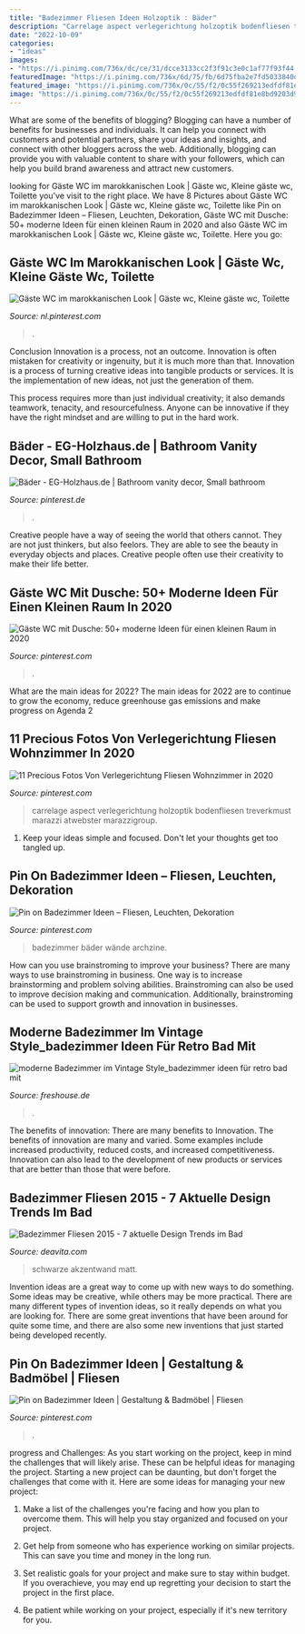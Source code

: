 ```yaml
---
title: "Badezimmer Fliesen Ideen Holzoptik : Bäder"
description: "Carrelage aspect verlegerichtung holzoptik bodenfliesen treverkmust marazzi atwebster marazzigroup"
date: "2022-10-09"
categories:
- "ideas"
images:
- "https://i.pinimg.com/736x/dc/ce/31/dcce3133cc2f3f91c3e0c1af77f93f44.jpg"
featuredImage: "https://i.pinimg.com/736x/6d/75/fb/6d75fba2e7fd5033840d3cfd9b8b66b2.jpg"
featured_image: "https://i.pinimg.com/736x/0c/55/f2/0c55f269213edfdf81e8bd9203d99939.jpg"
image: "https://i.pinimg.com/736x/0c/55/f2/0c55f269213edfdf81e8bd9203d99939.jpg"
---
```



What are some of the benefits of blogging?
Blogging can have a number of benefits for businesses and individuals. It can help you connect with customers and potential partners, share your ideas and insights, and connect with other bloggers across the web. Additionally, blogging can provide you with valuable content to share with your followers, which can help you build brand awareness and attract new customers.

	

		
looking for Gäste WC im marokkanischen Look | Gäste wc, Kleine gäste wc, Toilette you've visit to the right place. We have 8 Pictures about Gäste WC im marokkanischen Look | Gäste wc, Kleine gäste wc, Toilette like Pin on Badezimmer Ideen – Fliesen, Leuchten, Dekoration, Gäste WC mit Dusche: 50+ moderne Ideen für einen kleinen Raum in 2020 and also Gäste WC im marokkanischen Look | Gäste wc, Kleine gäste wc, Toilette. Here you go:
		
    
## Gäste WC Im Marokkanischen Look | Gäste Wc, Kleine Gäste Wc, Toilette

<img loading=lazy src="https://i.pinimg.com/736x/f6/12/e1/f612e16a76ca6891b35e2d7350a33c64.jpg" onerror="this.onerror=null;this.src='https://tse3.mm.bing.net/th?id=OIP.Cs2vv8HXqU7L_xhHwmVK9AHaMS&amp;pid=15.1';" alt="Gäste WC im marokkanischen Look | Gäste wc, Kleine gäste wc, Toilette">

_Source: nl.pinterest.com_

>. 

	

Conclusion
Innovation is a process, not an outcome.
Innovation is often mistaken for creativity or ingenuity, but it is much more than that. Innovation is a process of turning creative ideas into tangible products or services. It is the implementation of new ideas, not just the generation of them.

This process requires more than just individual creativity; it also demands teamwork, tenacity, and resourcefulness. Anyone can be innovative if they have the right mindset and are willing to put in the hard work.

    
## Bäder - EG-Holzhaus.de | Bathroom Vanity Decor, Small Bathroom

<img loading=lazy src="https://i.pinimg.com/736x/9b/0b/4d/9b0b4dac2a70c8eb19462b20f15f4820.jpg" onerror="this.onerror=null;this.src='https://tse2.mm.bing.net/th?id=OIP.r1Rp1WfBAs5ZOJpeboNq7QHaJ3&amp;pid=15.1';" alt="Bäder - EG-Holzhaus.de | Bathroom vanity decor, Small bathroom">

_Source: pinterest.de_

>. 

	

Creative people have a way of seeing the world that others cannot. They are not just thinkers, but also feelors. They are able to see the beauty in everyday objects and places. Creative people often use their creativity to make their life better.

    
## Gäste WC Mit Dusche: 50+ Moderne Ideen Für Einen Kleinen Raum In 2020

<img loading=lazy src="https://i.pinimg.com/736x/dc/ce/31/dcce3133cc2f3f91c3e0c1af77f93f44.jpg" onerror="this.onerror=null;this.src='https://tse2.mm.bing.net/th?id=OIP.DMuIpTsobWMGF68CtRi50wHaLF&amp;pid=15.1';" alt="Gäste WC mit Dusche: 50+ moderne Ideen für einen kleinen Raum in 2020">

_Source: pinterest.com_

>. 

	

What are the main ideas for 2022?
The main ideas for 2022 are to continue to grow the economy, reduce greenhouse gas emissions and make progress on Agenda 2
    
## 11 Precious Fotos Von Verlegerichtung Fliesen Wohnzimmer In 2020

<img loading=lazy src="https://i.pinimg.com/736x/50/a8/dd/50a8dd44302e28e435a27c6d78a824ed.jpg" onerror="this.onerror=null;this.src='https://tse1.mm.bing.net/th?id=OIP.88PdVkRswM05g__WpIcVUgHaD7&amp;pid=15.1';" alt="11 Precious Fotos Von Verlegerichtung Fliesen Wohnzimmer in 2020">

_Source: pinterest.com_

>carrelage aspect verlegerichtung holzoptik bodenfliesen treverkmust marazzi atwebster marazzigroup. 

	

1. Keep your ideas simple and focused. Don't let your thoughts get too tangled up.

    
## Pin On Badezimmer Ideen – Fliesen, Leuchten, Dekoration

<img loading=lazy src="https://i.pinimg.com/736x/6d/75/fb/6d75fba2e7fd5033840d3cfd9b8b66b2.jpg" onerror="this.onerror=null;this.src='https://tse1.mm.bing.net/th?id=OIP.0QR9o22RshUILPpaLKq6ygHaLZ&amp;pid=15.1';" alt="Pin on Badezimmer Ideen – Fliesen, Leuchten, Dekoration">

_Source: pinterest.com_

>badezimmer bäder wände archzine. 

	

How can you use brainstroming to improve your business?
There are many ways to use brainstroming in business. One way is to increase brainstorming and problem solving abilities. Brainstroming can also be used to improve decision making and communication. Additionally, brainstroming can be used to support growth and innovation in businesses.

    
## Moderne Badezimmer Im Vintage Style_badezimmer Ideen Für Retro Bad Mit

<img loading=lazy src="https://cdn.freshouse.de/uploads/2016/02/moderne-Badezimmer-im-Vintage-Style_badezimmer-ideen-für-retro-bad-mit-vintage-waschtisch-holz-und-moderne-dusche-mit-glaswand-und-mosaik-e1455010461515.jpg" onerror="this.onerror=null;this.src='https://tse4.mm.bing.net/th?id=OIP._aNEP37_7Ho6wup6aeSBBwHaE5&amp;pid=15.1';" alt="moderne Badezimmer im Vintage Style_badezimmer ideen für retro bad mit">

_Source: freshouse.de_

>. 

	

The benefits of innovation: There are many benefits to Innovation.
The benefits of innovation are many and varied. Some examples include increased productivity, reduced costs, and increased competitiveness. Innovation can also lead to the development of new products or services that are better than those that were before.

    
## Badezimmer Fliesen 2015 - 7 Aktuelle Design Trends Im Bad

<img loading=lazy src="https://deavita.com/wp-content/uploads/2015/01/badezimmer-fliesen-2015-schwarz-texturen-runder-waschbecken-aufsatz-weiss.jpg" onerror="this.onerror=null;this.src='https://tse2.mm.bing.net/th?id=OIP.XCf83kaSNZbK1JBMOrE5FwHaJ4&amp;pid=15.1';" alt="Badezimmer Fliesen 2015 - 7 aktuelle Design Trends im Bad">

_Source: deavita.com_

>schwarze akzentwand matt. 

	

Invention ideas are a great way to come up with new ways to do something. Some ideas may be creative, while others may be more practical. There are many different types of invention ideas, so it really depends on what you are looking for. There are some great inventions that have been around for quite some time, and there are also some new inventions that just started being developed recently.

    
## Pin On Badezimmer Ideen | Gestaltung &amp; Badmöbel | Fliesen

<img loading=lazy src="https://i.pinimg.com/736x/0c/55/f2/0c55f269213edfdf81e8bd9203d99939.jpg" onerror="this.onerror=null;this.src='https://tse3.mm.bing.net/th?id=OIP.tS-7IRUF25gOQOx1V3qMiAHaId&amp;pid=15.1';" alt="Pin on Badezimmer Ideen | Gestaltung &amp; Badmöbel | Fliesen">

_Source: pinterest.com_

>. 

	

progress and Challenges: As you start working on the project, keep in mind the challenges that will likely arise. These can be helpful ideas for managing the project.
Starting a new project can be daunting, but don't forget the challenges that come with it. Here are some ideas for managing your new project:
1. Make a list of the challenges you're facing and how you plan to overcome them. This will help you stay organized and focused on your project.

2. Get help from someone who has experience working on similar projects. This can save you time and money in the long run.

3. Set realistic goals for your project and make sure to stay within budget. If you overachieve, you may end up regretting your decision to start the project in the first place.

4. Be patient while working on your project, especially if it's new territory for you.

